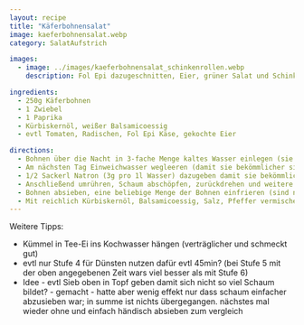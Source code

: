 ```yaml
---
layout: recipe
title: "Käferbohnensalat"
image: kaeferbohnensalat.webp
category: SalatAufstrich

images:
  - image: ../images/kaeferbohnensalat_schinkenrollen.webp
    description: Fol Epi dazugeschnitten, Eier, grüner Salat und Schinkenrollen (Rezept siehe Eiaufstrich)

ingredients:
  - 250g Käferbohnen
  - 1 Zwiebel
  - 1 Paprika
  - Kürbiskernöl, weißer Balsamicoessig
  - evtl Tomaten, Radischen, Fol Epi Käse, gekochte Eier

directions:
  - Bohnen über die Nacht in 3-fache Menge kaltes Wasser einlegen (sie saugen sich voll)
  - Am nächsten Tag Einweichwasser wegleeren (damit sie bekömmlicher sind) und ausreichend frisches Wasser dazugeben (nimmt man zu wenig werden sie matschig wie Bohnenmuß).
  - 1/2 Sackerl Natron (3g pro 1l Wasser) dazugeben damit sie bekömmlicher werden und die Farbe behalten, aufkochen und dann 15min bei Stufe 8 kochen. Die ersten 5min davon daneben stehen und bei Bedarf Schaum abschöpfen!
  - Anschließend umrühren, Schaum abschöpfen, zurückdrehen und weitere 30min bei Stufe 5 halb zugedeckt dünsten. 10min vor dem Ende der Kochzeit 1 gestrichenen EL Salz dazugeben. Fertig sind sie wenn sie weich sind (alte Bohnen können 30min länger dauern)
  - Bohnen absieben, eine beliebige Menge der Bohnen einfrieren (sind nach dem Auftauen direkt verwendbar) und den Rest und mit fein geschnittenem Zwiebel vermengen.
  - Mit reichlich Kürbiskernöl, Balsamicoessig, Salz, Pfeffer vermischen. Die Bohnen können noch warm sein damit sie sich gut ansaugen.
---
```


Weitere Tipps:

- Kümmel in Tee-Ei ins Kochwasser hängen (verträglicher und schmeckt gut)
- evtl nur Stufe 4 für Dünsten nutzen dafür evtl 45min? (bei Stufe 5 mit der oben angegebenen Zeit wars viel besser als mit Stufe 6)
- Idee - evtl Sieb oben in Topf geben damit sich nicht so viel Schaum bildet? - gemacht - hatte aber wenig effekt nur dass schaum einfacher abzusieben war; in summe ist nichts übergegangen. nächstes mal wieder ohne und einfach händisch absieben zum vergleich
